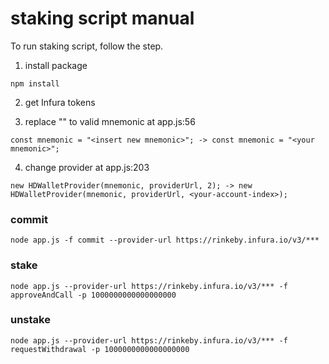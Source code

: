# staking script manual
To run staking script, follow the step.

1. install package
```
npm install
```
2. get Infura tokens

3. replace "<insert new mnemonic>" to valid mnemonic at app.js:56
```
const mnemonic = "<insert new mnemonic>"; -> const mnemonic = "<your mnemonic>";
```

4. change provider at app.js:203
```
new HDWalletProvider(mnemonic, providerUrl, 2); -> new HDWalletProvider(mnemonic, providerUrl, <your-account-index>);
```


### commit
```
node app.js -f commit --provider-url https://rinkeby.infura.io/v3/***
```
### stake
```
node app.js --provider-url https://rinkeby.infura.io/v3/*** -f approveAndCall -p 1000000000000000000
```

### unstake
```
node app.js --provider-url https://rinkeby.infura.io/v3/*** -f requestWithdrawal -p 1000000000000000000
```